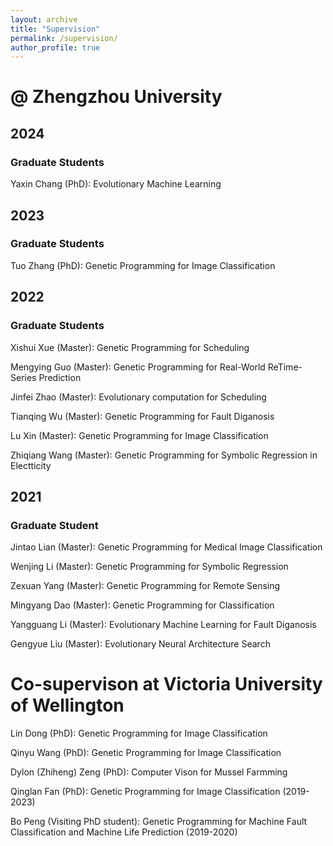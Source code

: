 ```yaml
---
layout: archive
title: "Supervision"
permalink: /supervision/
author_profile: true
---
```


# @ Zhengzhou University

## 2024
### Graduate Students
Yaxin Chang (PhD): Evolutionary Machine Learning

## 2023
### Graduate Students
Tuo Zhang (PhD): Genetic Programming for Image Classification

## 2022
### Graduate Students
Xishui Xue (Master): Genetic Programming for Scheduling

Mengying Guo (Master): Genetic Programming for Real-World ReTime-Series Prediction

Jinfei Zhao (Master): Evolutionary computation for Scheduling

Tianqing Wu (Master): Genetic Programming for Fault Diganosis

Lu Xin (Master): Genetic Programming for Image Classification

Zhiqiang Wang (Master): Genetic Programming for Symbolic Regression in Electticity

## 2021
### Graduate Student
Jintao Lian (Master): Genetic Programming for Medical Image Classification

Wenjing Li (Master): Genetic Programming for Symbolic Regression

Zexuan Yang (Master): Genetic Programming for Remote Sensing

Mingyang Dao (Master): Genetic Programming for Classification

Yangguang Li (Master): Evolutionary Machine Learning for Fault Diganosis

Gengyue Liu (Master): Evolutionary Neural Architecture Search

# Co-supervison at Victoria University of Wellington

Lin Dong (PhD): Genetic Programming for Image Classification

Qinyu Wang (PhD): Genetic Programming for Image Classification

Dylon (Zhiheng) Zeng (PhD): Computer Vison for Mussel Farmming

Qinglan Fan (PhD): Genetic Programming for Image Classification (2019-2023)

Bo Peng (Visiting PhD student): Genetic Programming for Machine Fault Classification and Machine Life Prediction (2019-2020)
